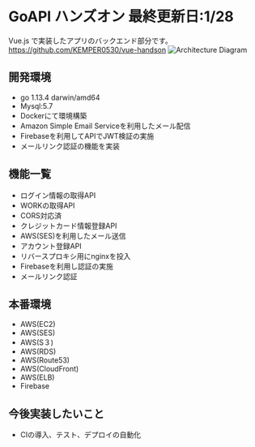 # GoAPI ハンズオン 最終更新日:1/28

Vue.js で実装したアプリのバックエンド部分です。<br>
<https://github.com/KEMPER0530/vue-handson>
![Architecture Diagram](https://d3p7ybpyhwl4ka.cloudfront.net/static/img/aws-Diagram.svg)

## 開発環境
- go 1.13.4 darwin/amd64
- Mysql:5.7
- Dockerにて環境構築
- Amazon Simple Email Serviceを利用したメール配信
- Firebaseを利用してAPIでJWT検証の実施
- メールリンク認証の機能を実装

## 機能一覧
- ログイン情報の取得API
- WORKの取得API
- CORS対応済
- クレジットカード情報登録API
- AWS(SES)を利用したメール送信
- アカウント登録API
- リバースプロキシ用にnginxを投入
- Firebaseを利用し認証の実施
- メールリンク認証

## 本番環境
- AWS(EC2)
- AWS(SES)
- AWS(S３)
- AWS(RDS)
- AWS(Route53)
- AWS(CloudFront)
- AWS(ELB)
- Firebase

## 今後実装したいこと
- CIの導入、テスト、デプロイの自動化
